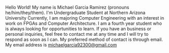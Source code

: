 Hello World! My name is Michael Garcia Ramirez (pronouns he/him/they/them). 
I'm Undergraduate Student at Northern Arizona University
Currently, I am majoring Computer Engineering with an interest in work on FPGAs and Computer Architecture.
I am a fourth year student who is always looking for opportunities to learn. 
If you have an business or personal inquiries, feel free to contact me at any time and I will try to respond as soon as I can.
My preferred method of contact is through email. My email address is michaelgarcia92300@gmail.com

